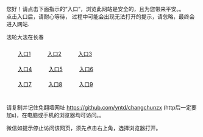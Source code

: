 您好！请点击下面指示的“入口”，浏览此网站是安全的，且为您带来平安。。 <br/>
点击入口后，请耐心等待， 过程中可能会出现无法打开的提示，请忽略，最终会进入网站. </br>

法轮大法在长春<br/>
<div style="padding:10px"><a style="margin:20px" target="_blank" href="https://dpc93m86glt2f.cloudfront.net/2Qpsp?rxmvff" id="ccLink1" rel="nofollow">入口1</a> <a target="_blank" style="margin:20px" href="https://d1lg8zg9kvyzbr.cloudfront.net/2Qpsp?dkhzvekx" id="ccLink2" rel="nofollow">入口2</a> <a style="margin:20px" target="_blank" href="https://d3n9sbyeh1ib4r.cloudfront.net/2Qpsp?pqrksmer" id="ccLink3" rel="nofollow">入口3</a></div>

<div style="padding:10px" ><a style="margin:20px" target="_blank" href="https://dpc93m86glt2f.cloudfront.net/2Qpsp?rxmvff" id="ccLink4" rel="nofollow">入口4</a> <a style="margin:20px" href="https://d1lg8zg9kvyzbr.cloudfront.net/2Qpsp?dkhzvekx" target="_blank" id="ccLink5" rel="nofollow">入口5</a> <a style="margin:20px" href="https://d3n9sbyeh1ib4r.cloudfront.net/2Qpsp?pqrksmer" target="_blank" id="ccLink6" rel="nofollow">入口6</a></div>

<div style="padding:10px"><a style="margin:20px" target="_blank" href="https://dpc93m86glt2f.cloudfront.net/2Qpsp?rxmvff" id="ccLink7" rel="nofollow">入口7</a> <a style="margin:20px" href="https://d1lg8zg9kvyzbr.cloudfront.net/2Qpsp?dkhzvekx" target="_blank" id="ccLink8" rel="nofollow">入口8</a> <a style="margin:20px" target="_blank" href="https://d3n9sbyeh1ib4r.cloudfront.net/2Qpsp?pqrksmer" id="ccLink9" rel="nofollow">入口9</a></div>

<br/>



请复制并记住免翻墙网址 https://github.com/yntd/changchunzx (http后一定要加s)，在电脑或手机的浏览器均可访问。。<br/>

微信如提示停止访问该网页，须先点击右上角，选择浏览器打开。
